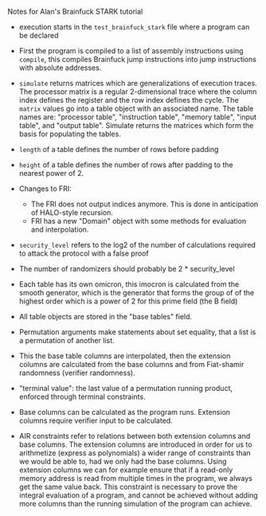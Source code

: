 Notes for Alan's Brainfuck STARK tutorial
- execution starts in the `test_brainfuck_stark` file where a program can be declared
- First the program is compiled to a list of assembly instructions using `compile`, this compiles Brainfuck
  jump instructions into jump instructions with absolute addresses.
- `simulate` returns matrices which are generalizations of execution traces. The processor matrix is a regular 2-dimensional
  trace where the column index defines the register and the row index defines the cycle. The `matrix` values go into a table
  object with an associated name. The table names are: "processor table", "instruction table", "memory table", "input table",
  and "output table". Simulate returns the matrices which form the basis for populating the tables.
- `length` of a table defines the number of rows before padding
- `height` of a table defines the number of rows after padding to the nearest power of 2.
- Changes to FRI: 
  - The FRI does not output indices anymore. This is done in anticipation of HALO-style recursion.
  - FRI has a new "Domain" object with some methods for evaluation and interpolation.
  
- `security_level` refers to the log2 of the number of calculations required to attack the protocol with a false proof
- The number of randomizers should probably be 2 * security_level
- Each table has its own omicron, this imocron is calculated from the smooth generator, which is the generator that forms
  the group of of the highest order which is a power of 2 for this prime field (the B field)
- All table objects are stored in the "base tables" field.
- Permutation arguments make statements about set equality, that a list is a permutation of another list.
- This the base table columns are interpolated, then the extension columns are calculated from the base columns and from
  Fiat-shamir randomness (verifier randomness).
- "terminal value": the last value of a permutation running product, enforced through terminal constraints.
- Base columns can be calculated as the program runs. Extension columns require verifier input to be calculated.
- AIR constraints refer to relations between both extension columns and base columns. The extension columns are introduced
  in order for us to arithmetize (express as polynomials) a wider range of constraints than we would be able to, had we only
  had the base columns. Using extension columns we can for example ensure that if a read-only memory address is read from
  multiple times in the program, we always get the same value back. This constraint is necessary to prove the integral
  evaluation of a program, and cannot be achieved without adding more columns than the running simulation of the program
  can achieve.

